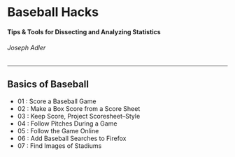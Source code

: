 # Baseball Hacks
#### Tips & Tools for Dissecting and Analyzing Statistics
###### Joseph Adler

---

## Basics of Baseball

* 01 : Score a Baseball Game
* 02 : Make a Box Score from a Score Sheet
* 03 : Keep Score, Project Scoresheet–Style
* 04 : Follow Pitches During a Game
* 05 : Follow the Game Online
* 06 : Add Baseball Searches to Firefox
* 07 : Find Images of Stadiums
